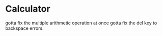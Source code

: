 # Calculator
gotta fix the multiple arithmetic operation at once
gotta fix the del key to backspace errors.
